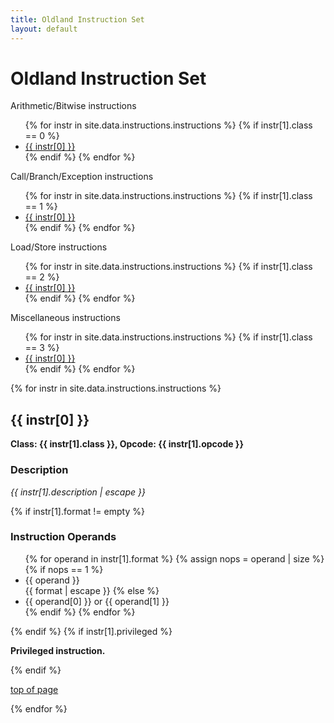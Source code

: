 ```yaml
---
title: Oldland Instruction Set
layout: default
---
```


<h1>Oldland Instruction Set</h1>

<a id="top" />
<p>Arithmetic/Bitwise instructions</p>
<ul>
{% for instr in site.data.instructions.instructions %}
{% if instr[1].class == 0 %}
<li class="instrdef"><a href="#{{ instr[0] }}">{{ instr[0] }}</a></li>
{% endif %}
{% endfor %}
</ul>

<p>Call/Branch/Exception instructions</p>
<ul>
{% for instr in site.data.instructions.instructions %}
{% if instr[1].class == 1 %}
<li class="instrdef"><a href="#{{ instr[0] }}">{{ instr[0] }}</a></li>
{% endif %}
{% endfor %}
</ul>

<p>Load/Store instructions</p>
<ul>
{% for instr in site.data.instructions.instructions %}
{% if instr[1].class == 2 %}
<li class="instrdef"><a href="#{{ instr[0] }}">{{ instr[0] }}</a></li>
{% endif %}
{% endfor %}
</ul>

<p>Miscellaneous instructions</p>
<ul>
{% for instr in site.data.instructions.instructions %}
{% if instr[1].class == 3 %}
<li class="instrdef"><a href="#{{ instr[0] }}">{{ instr[0] }}</a></li>
{% endif %}
{% endfor %}
</ul>

{% for instr in site.data.instructions.instructions %}
<h2><a id="{{ instr[0] }}">{{ instr[0] }}</a></h2>
<p><strong>Class: {{ instr[1].class }}, Opcode: {{ instr[1].opcode }}</strong></p>
<h3>Description</h3>
<p><em>{{ instr[1].description | escape }}</em></p>
{% if instr[1].format != empty %}
  <h3>Instruction Operands</h3>
  <ul>
  {% for operand in instr[1].format %}
  {% assign nops = operand | size %}
    {% if nops == 1 %}
      <li>{{ operand }}</li>
      {{ format | escape }}
    {% else %}
      <li>{{ operand[0] }} or {{ operand[1] }}</li>
    {% endif %}
  {% endfor %}
  </ul>
{% endif %}
{% if instr[1].privileged %}
<p><strong>Privileged instruction.</strong></p>
{% endif %}
<p><a href="#top">top of page</a></p>

{% endfor %}
